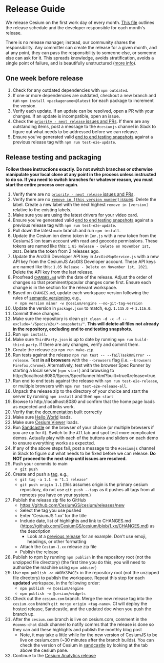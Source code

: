 # Release Guide

We release Cesium on the first work day of every month. [This file](../../../.slackbot.yml) outlines the release schedule and the developer responsible for each month's release.

There is no release manager; instead, our community shares the responsibility. Any committer can create the release for a given month, and at any point, they can pass the responsibility to someone else, or someone else can ask for it. This spreads knowledge, avoids stratification, avoids a single point of failure, and is beautifully unstructured ([more info](https://community.cesium.com/t/cesium-releases/45)).

## One week before release

1. Check for any outdated dependencies with `npm outdated`.
2. If one or more dependencies are outdated, checkout a new branch and run `npm install <packagename>@latest` for each package to increment the version.
3. Verify each update. If an update can be resolved, open a PR with your changes. If an update is incompatible, open an issue.
4. Check the [`priority - next release` issues and PRs](https://github.com/CesiumGS/cesium/labels/priority%20-%20next%20release). If there are any outstanding items, post a message to the `#cesiumjs` channel in Slack to figure out what needs to be addressed before we can release.
5. Ensure you've generated valid [end to end testing snapshots](../TestingGuide/README.md) against a previous release tag with `npm run test-e2e-update`.

## Release testing and packaging

**Follow these instructions exactly. Do not switch branches or otherwise manipulate your local clone at any point in the process unless instructed to do so. If you need to switch branches for whatever reason, you must start the entire process over again.**

1. Verify there are no [`priority - next release` issues and PRs](https://github.com/CesiumGS/cesium/labels/priority%20-%20next%20release).
2. Verify there are no [`remove in [this version number]` issues](https://github.com/CesiumGS/cesium/labels). Delete the label. Create a new label with the next highest `remove in [version]` relative to the existing labels.
3. Make sure you are using the latest drivers for your video card.
4. Ensure you've generated valid [end to end testing snapshots](../TestingGuide/README.md) against a previous release tag with `npm run test-e2e-update`.
5. Pull down the latest `main` branch and run `npm install`.
6. Update the Cesium ion demo token in `Ion.js` with a new token from the CesiumJS ion team account with read and geocode permissions. These tokens are named like this: `1.85 Release - Delete on November 1st, 2021`. Delete the token from 2 releases ago.
7. Update the ArcGIS Developer API key in `ArcGisMapService.js` with a new API key from the CesiumJS ArcGIS Developer account. These API keys are named like this: `1.85 Release - Delete on November 1st, 2021`. Delete the API key from the last release.
8. Proofread [`CHANGES.md`](../../../CHANGES.md) with the date of the release. Adjust the order of changes so that prominent/popular changes come first. Ensure each change is in the section for the relevant workspace.
9. Based on `CHANGES.md`, update each workspace version following the rules of [semantic versioning](https://semver.org/), e.g.,
   - `npm version minor -w @cesium/engine --no-git-tag-version`
10. Update the version in `package.json` to match, e.g. `1.115.0` -> `1.116.0`.
11. Commit these changes.
12. Make sure the repository is clean `git clean -d -x -f --exclude="/Specs/e2e/*-snapshots/"`. **This will delete all files not already in the repository, excluding end to end testing snapshots.**
13. Run `npm install`.
14. Make sure `ThirdParty.json` is up to date by running `npm run build-third-party`. If there are any changes, verify and commit them.
15. Create the release zip `npm run make-zip`.
16. Run tests against the release `npm run test -- --failTaskOnError --release`. Test **in all browsers** with the `--browsers` flag (i.e. `--browsers Firefox,Chrome`). Alternatively, test with the browser Spec Runner by starting a local server (`npm start`) and browsing to http://localhost:8080/Specs/SpecRunner.html?built=true&release=true.
17. Run end to end tests against the release with `npm run test-e2e-release`, or multiple browsers with `npm run test-e2e-release-all`.
18. Unpack the release zip to the directory of your choice and start the server by running `npm install` and then `npm start`
19. Browse to http://localhost:8080 and confirm that the home page loads as expected and all links work.
20. Verify that the [documentation](http://localhost:8080/Build/Documentation/index.html) built correctly
21. Make sure [Hello World](http://localhost:8080/Apps/HelloWorld.html) loads.
22. Make sure [Cesium Viewer](http://localhost:8080/Apps/CesiumViewer/index.html) loads.
23. Run [Sandcastle](http://localhost:8080/Apps/Sandcastle/index.html) on the browser of your choice (or multiple browsers if you are up for it). Switch to the `All` tab and spot test more complicated demos. Actually play with each of the buttons and sliders on each demo to ensure everything works as expected.
24. If any of the above steps fail, post a message to the `#cesiumjs` channel in Slack to figure out what needs to be fixed before we can release. **Do NOT proceed to the next step until issues are resolved.**
25. Push your commits to main
    - `git push`
26. Create and push a [tag](https://git-scm.com/book/en/v2/Git-Basics-Tagging), e.g.,
    - `git tag -a 1.1 -m "1.1 release"`
    - `git push origin 1.1` (this assumes origin is the primary cesium repository, do not use `git push --tags` as it pushes all tags from all remotes you have on your system.)
27. Publish the release zip file to GitHub
    - https://github.com/CesiumGS/cesium/releases/new
    - Select the tag you use pushed
    - Enter 'CesiumJS 1.xx' for the title
    - Include date, list of highlights and link to CHANGES.md (https://github.com/CesiumGS/cesium/blob/1.xx/CHANGES.md) as the description
      - Look at a [previous release](https://github.com/CesiumGS/cesium/releases/tag/1.79) for an example. Don't use emoji, headings, or other formatting
    - Attach the `Cesium-1.xx` release zip file
    - Publish the release
28. Publish to npm by running `npm publish` in the repository root (not the unzipped file directory) (the first time you do this, you will need to authorize the machine using `npm adduser`)
29. Use `npm publish -w <WORKSPACE>` in the repository root (not the unzipped file directory) to publish the workspace. Repeat this step for each **updated** workspace, in the following order:
    - `npm publish -w @cesium/engine`
    - `npm publish -w @cesium/widgets`
30. Check out the `cesium.com` branch. Merge the new release tag into the `cesium.com` branch `git merge origin <tag-name>`. CI will deploy the hosted release, Sandcastle, and the updated doc when you push the branch up.
31. After the `cesium.com` branch is live on cesium.com, comment in the `#comms-chat` slack channel to notify comms that the release is done so they can add these highlights and publish the monthly blog post
    - Note, it may take a little while for the new version of CesiumJS to be live on cesium.com (~30 minutes after the branch builds). You can check the version of Cesium in [sandcastle](https://sandcastle.cesium.com/) by looking at the tab above the cesium pane.
32. Continue to the [Cesium Analytics release](https://github.com/CesiumGS/cesium-analytics/blob/main/Documentation/Contributors/AnalyticsReleaseGuide/README.md)
